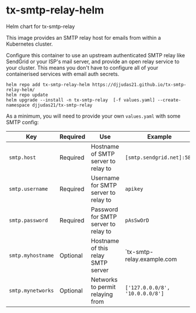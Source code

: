 # tx-smtp-relay-helm
Helm chart for tx-smtp-relay

This image provides an SMTP relay host for emails from within a Kubernetes cluster.

Configure this container to use an upstream authenticated SMTP relay like SendGrid or your ISP's mail server, and provide an
open relay service to your cluster. This means you don't have to configure all of your containerised services with email auth secrets.

```
helm repo add tx-smtp-relay-helm https://djjudas21.github.io/tx-smtp-relay-helm/
helm repo update
helm upgrade --install -n tx-smtp-relay  [-f values.yaml] --create-namespace djjudas21/tx-smtp-relay
```

As a minimum, you will need to provide your own `values.yaml` with some SMTP config:

| Key               | Required | Use                                  | Example                         |
|-------------------|----------|--------------------------------------|---------------------------------|
| `smtp.host`       | Required | Hostname of SMTP server to relay to  | `[smtp.sendgrid.net]:587`       |
| `smtp.username`   | Required | Username for SMTP server to relay to | `apikey`                        |
| `smtp.password`   | Required | Password for SMTP server to relay to | `pAsSwOrD`                      |
| `smtp.myhostname` | Optional | Hostname of this relay SMTP server   | `tx-smtp-relay.example.com      |
| `smtp.mynetworks` | Optional | Networks to permit relaying from     | `['127.0.0.0/8', '10.0.0.0/8']` |
